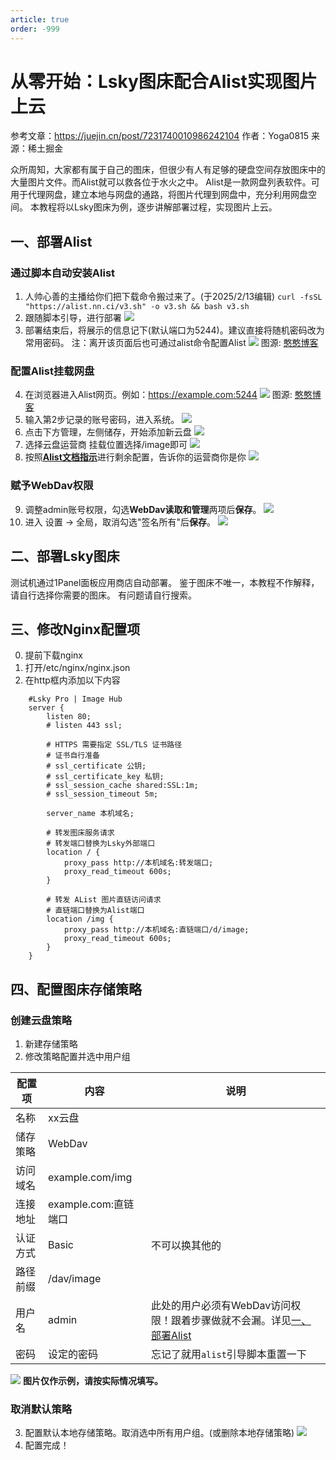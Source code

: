 ```yaml
---
article: true
order: -999
---
```

# 从零开始：Lsky图床配合Alist实现图片上云
参考文章：https://juejin.cn/post/7231740010986242104
作者：Yoga0815
来源：稀土掘金

众所周知，大家都有属于自己的图床，但很少有人有足够的硬盘空间存放图床中的大量图片文件。而Alist就可以救各位于水火之中。
Alist是一款网盘列表软件。可用于代理网盘，建立本地与网盘的通路，将图片代理到网盘中，充分利用网盘空间。
本教程将以Lsky图床为例，逐步讲解部署过程，实现图片上云。

## 一、部署Alist
### 通过脚本自动安装Alist
1. 人帅心善的主播给你们把下载命令搬过来了。(于2025/2/13编辑)
`curl -fsSL "https://alist.nn.ci/v3.sh" -o v3.sh && bash v3.sh`
2. 跟随脚本引导，进行部署
![](https://alist.nn.ci/img/guide/v3-install.png)
3. 部署结束后，将展示的信息记下(默认端口为5244)。建议直接将随机密码改为常用密码。
注：离开该页面后也可通过alist命令配置Alist
![](http://pic.puremcs.top/img/2025/02/13/67ae070f124de.png)
图源: [憨憨博客](https://blog.hanhanz.top)
### 配置Alist挂载网盘
4. 在浏览器进入Alist网页。例如：https://example.com:5244
![](http://pic.puremcs.top/img/2025/02/13/67ae08467845c.png)
图源: [憨憨博客](https://blog.hanhanz.top)
5. 输入第2步记录的账号密码，进入系统。
![](http://pic.puremcs.top/img/2025/02/13/67ae14b7e8cb8.png)
6. 点击下方管理，左侧储存，开始添加新云盘
![](http://pic.puremcs.top/img/2025/02/13/67ae14f094647.jpg)
6. 选择云盘运营商 挂载位置选择/image即可
![](http://pic.puremcs.top/img/2025/02/13/67ae1576ab3ef.png)
8. 按照[**Alist文档指示**](https://alist.nn.ci/zh/guide/)进行剩余配置，告诉你的运营商你是你
![](http://pic.puremcs.top/img/2025/02/13/67ae15cac7487.png)
### 赋予WebDav权限
9. 调整admin账号权限，勾选**WebDav读取和管理**两项后**保存**。
![](http://pic.puremcs.top/img/2025/02/13/67ae16326bf65.png)
10. 进入 设置 -> 全局，取消勾选"签名所有"后**保存**。
![](http://pic.puremcs.top/img/2025/02/15/67af8db14b7f6.png)

## 二、部署Lsky图床
测试机通过1Panel面板应用商店自动部署。
鉴于图床不唯一，本教程不作解释，请自行选择你需要的图床。
有问题请自行搜索。

## 三、修改Nginx配置项
0. 提前下载nginx
1. 打开/etc/nginx/nginx.json
2. 在http框内添加以下内容
```
    #Lsky Pro | Image Hub
    server {
        listen 80;
        # listen 443 ssl;

        # HTTPS 需要指定 SSL/TLS 证书路径
        # 证书自行准备
        # ssl_certificate 公钥;
        # ssl_certificate_key 私钥;
        # ssl_session_cache shared:SSL:1m;
        # ssl_session_timeout 5m;

        server_name 本机域名;

        # 转发图床服务请求
        # 转发端口替换为Lsky外部端口
        location / {
            proxy_pass http://本机域名:转发端口;
            proxy_read_timeout 600s;
        }

        # 转发 AList 图片直链访问请求
        # 直链端口替换为Alist端口
        location /img {
            proxy_pass http://本机域名:直链端口/d/image;
            proxy_read_timeout 600s;
        }
    }
```

## 四、配置图床存储策略
### 创建云盘策略
1. 新建存储策略
2. 修改策略配置并选中用户组

|配置项|内容|说明|
|---|---|---|
|名称|xx云盘||
|储存策略|WebDav||
|访问域名|example.com/img||
|连接地址|example.com:直链端口||
|认证方式|Basic|不可以换其他的|
|路径前缀|/dav/image||
|用户名|admin|此处的用户必须有WebDav访问权限！跟着步骤做就不会漏。详见[一、部署Alist](#一-部署Alist)|
|密码|设定的密码|忘记了就用`alist`引导脚本重置一下|

![](http://pic.puremcs.top/img/2025/02/14/67ae177b60c23.png)
**图片仅作示例，请按实际情况填写。**
### 取消默认策略
3. 配置默认本地存储策略。取消选中所有用户组。(或删除本地存储策略)
![](http://pic.puremcs.top/img/2025/02/14/67ae1805182ec.png)
4. 配置完成！
